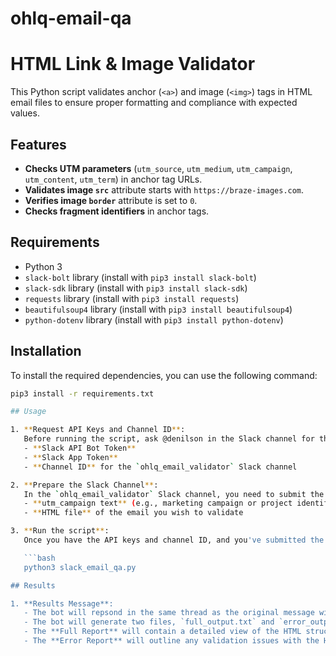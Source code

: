 # ohlq-email-qa

# HTML Link & Image Validator

This Python script validates anchor (`<a>`) and image (`<img>`) tags in HTML email files to ensure proper formatting and compliance with expected values.

## Features
- **Checks UTM parameters** (`utm_source`, `utm_medium`, `utm_campaign`, `utm_content`, `utm_term`) in anchor tag URLs.
- **Validates image `src`** attribute starts with `https://braze-images.com`.
- **Verifies image `border`** attribute is set to `0`.
- **Checks fragment identifiers** in anchor tags.

## Requirements
- Python 3
- `slack-bolt` library (install with `pip3 install slack-bolt`)
- `slack-sdk` library (install with `pip3 install slack-sdk`)
- `requests` library (install with `pip3 install requests`)
- `beautifulsoup4` library (install with `pip3 install beautifulsoup4`)
- `python-dotenv` library (install with `pip3 install python-dotenv`)

## Installation

To install the required dependencies, you can use the following command:

```bash
pip3 install -r requirements.txt

## Usage

1. **Request API Keys and Channel ID**:  
   Before running the script, ask @denilson in the Slack channel for the following:
   - **Slack API Bot Token**
   - **Slack App Token**
   - **Channel ID** for the `ohlq_email_validator` Slack channel

2. **Prepare the Slack Channel**:  
   In the `ohlq_email_validator` Slack channel, you need to submit the following:
   - **utm_campaign text** (e.g., marketing campaign or project identifier)
   - **HTML file** of the email you wish to validate

3. **Run the script**:  
   Once you have the API keys and channel ID, and you've submitted the necessary information in Slack, run the script using:

   ```bash
   python3 slack_email_qa.py

## Results

1. **Results Message**: 
   - The bot will repsond in the same thread as the original message with the html file and utm_campaign aram
   - The bot will generate two files, `full_output.txt` and `error_output.txt`.
   - The **Full Report** will contain a detailed view of the HTML structure (line numbers, attributes).
   - The **Error Report** will outline any validation issues with the HTML, with details like missing attributes or tags and broken links, along with line numbers and a breakdown of what went wrong.g

